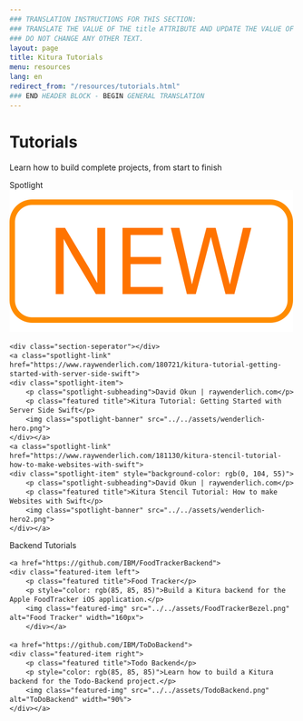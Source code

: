```yaml
---
### TRANSLATION INSTRUCTIONS FOR THIS SECTION:
### TRANSLATE THE VALUE OF THE title ATTRIBUTE AND UPDATE THE VALUE OF THE lang ATTRIBUTE.
### DO NOT CHANGE ANY OTHER TEXT.
layout: page
title: Kitura Tutorials
menu: resources
lang: en
redirect_from: "/resources/tutorials.html"
### END HEADER BLOCK - BEGIN GENERAL TRANSLATION
---
```


[info]: ../../assets/info-blue.png
[tip]: ../../assets/lightbulb-yellow.png
[warning]: ../../assets/warning-red.png

<div class="titleBlock" style="border-bottom: none;">
    <h1>Tutorials</h1>
    <p>Learn how to build complete projects, from start to finish</p>
</div>

<div class="spotlight">
    <p class="featured-header">Spotlight<img class="new-icon" src="../../assets/new-icon.png"/></p>
    
    <div class="section-seperator"></div>
    <a class="spotlight-link" href="https://www.raywenderlich.com/180721/kitura-tutorial-getting-started-with-server-side-swift">
    <div class="spotlight-item">
        <p class="spotlight-subheading">David Okun | raywenderlich.com</p>
        <p class="featured title">Kitura Tutorial: Getting Started with Server Side Swift</p>
        <img class="spotlight-banner" src="../../assets/wenderlich-hero.png">
    </div></a>
    <a class="spotlight-link" href="https://www.raywenderlich.com/181130/kitura-stencil-tutorial-how-to-make-websites-with-swift">
    <div class="spotlight-item" style="background-color: rgb(0, 104, 55)">
        <p class="spotlight-subheading">David Okun | raywenderlich.com</p>
        <p class="featured title">Kitura Stencil Tutorial: How to make Websites with Swift</p>
        <img class="spotlight-banner" src="../../assets/wenderlich-hero2.png">
    </div></a>
</div>



<div class="featured">
    <p class="featured-header">Backend Tutorials</p>
    <div class="section-seperator"></div>
    
    <a href="https://github.com/IBM/FoodTrackerBackend">
    <div class="featured-item left">
        <p class="featured title">Food Tracker</p>
        <p style="color: rgb(85, 85, 85)">Build a Kitura backend for the Apple FoodTracker iOS application.</p>
        <img class="featured-img" src="../../assets/FoodTrackerBezel.png" alt="Food Tracker" width="160px">
        </div></a>
    
    <a href="https://github.com/IBM/ToDoBackend">
    <div class="featured-item right">
        <p class="featured title">Todo Backend</p>
        <p style="color: rgb(85, 85, 85)">Learn how to build a Kitura backend for the Todo-Backend project.</p>
        <img class="featured-img" src="../../assets/TodoBackend.png" alt="ToDoBackend" width="90%">
    </div></a>
</div>
 
